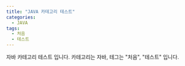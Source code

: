 ```yaml
---
title: "JAVA 카테고리 테스트"
categories:
  - JAVA
tags:
  - 처음
  - 테스트
---
```



자바 카테고리 테스트 입니다.
카테고리는 자바, 테그는 "처음", "테스트" 입니다.


